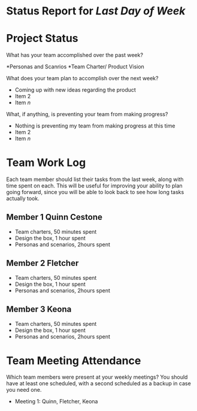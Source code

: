 Status Report for _Last Day of Week_
===

# Project Status

What has your team accomplished over the past week? 


*Personas and Scanrios
*Team Charter/ Product Vision


What does your team plan to accomplish over the next week?
* Coming up with new ideas regarding the product
* Item 2
* Item _n_

What, if anything, is preventing your team from making progress?
* Nothing is preventing my team from making progress at this time
* Item 2
* Item _n_

# Team Work Log

Each team member should list their tasks from the last week, along with time spent on each. This will be useful for improving your ability to plan going forward, since you will be able to look back to see how long tasks actually took.

## Member 1 Quinn Cestone

* Team charters,  50 minutes spent
* Design the box, 1 hour spent
* Personas and scenarios, 2hours spent

## Member 2 Fletcher

* Team charters,  50 minutes spent
* Design the box, 1 hour spent
* Personas and scenarios, 2hours spent

## Member 3 Keona

* Team charters,  50 minutes spent
* Design the box, 1 hour spent
* Personas and scenarios, 2hours spent

# Team Meeting Attendance

Which team members were present at your weekly meetings? You should have at least one scheduled, with a second scheduled as a backup in case you need one.

* Meeting 1: Quinn, Fletcher, Keona


